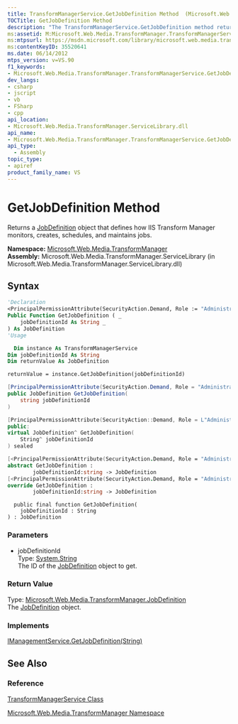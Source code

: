 ```yaml
---
title: TransformManagerService.GetJobDefinition Method  (Microsoft.Web.Media.TransformManager)
TOCTitle: GetJobDefinition Method
description: "The TransformManagerService.GetJobDefinition method returns a JobDefinition object that defines how IIS Transform Manager monitors, creates, schedules, and maintains jobs."
ms:assetid: M:Microsoft.Web.Media.TransformManager.TransformManagerService.GetJobDefinition(System.String)
ms:mtpsurl: https://msdn.microsoft.com/library/microsoft.web.media.transformmanager.transformmanagerservice.getjobdefinition(v=VS.90)
ms:contentKeyID: 35520641
ms.date: 06/14/2012
mtps_version: v=VS.90
f1_keywords:
- Microsoft.Web.Media.TransformManager.TransformManagerService.GetJobDefinition
dev_langs:
- csharp
- jscript
- vb
- FSharp
- cpp
api_location:
- Microsoft.Web.Media.TransformManager.ServiceLibrary.dll
api_name:
- Microsoft.Web.Media.TransformManager.TransformManagerService.GetJobDefinition
api_type:
  - Assembly
topic_type:
- apiref
product_family_name: VS
---
```


# GetJobDefinition Method

Returns a [JobDefinition](jobdefinition-class-microsoft-web-media-transformmanager.md) object that defines how IIS Transform Manager monitors, creates, schedules, and maintains jobs.

**Namespace:**  [Microsoft.Web.Media.TransformManager](microsoft-web-media-transformmanager-namespace.md)  
**Assembly:**  Microsoft.Web.Media.TransformManager.ServiceLibrary (in Microsoft.Web.Media.TransformManager.ServiceLibrary.dll)

## Syntax

```vb
'Declaration
<PrincipalPermissionAttribute(SecurityAction.Demand, Role := "Administrators")> _
Public Function GetJobDefinition ( _
    jobDefinitionId As String _
) As JobDefinition
'Usage

  Dim instance As TransformManagerService
Dim jobDefinitionId As String
Dim returnValue As JobDefinition

returnValue = instance.GetJobDefinition(jobDefinitionId)
```

```csharp
[PrincipalPermissionAttribute(SecurityAction.Demand, Role = "Administrators")]
public JobDefinition GetJobDefinition(
    string jobDefinitionId
)
```

```cpp
[PrincipalPermissionAttribute(SecurityAction::Demand, Role = L"Administrators")]
public:
virtual JobDefinition^ GetJobDefinition(
    String^ jobDefinitionId
) sealed
```

``` fsharp
[<PrincipalPermissionAttribute(SecurityAction.Demand, Role = "Administrators")>]
abstract GetJobDefinition : 
        jobDefinitionId:string -> JobDefinition 
[<PrincipalPermissionAttribute(SecurityAction.Demand, Role = "Administrators")>]
override GetJobDefinition : 
        jobDefinitionId:string -> JobDefinition 
```

```jscript
  public final function GetJobDefinition(
    jobDefinitionId : String
) : JobDefinition
```

### Parameters

  - jobDefinitionId  
    Type: [System.String](https://msdn.microsoft.com/library/s1wwdcbf)  
    The ID of the [JobDefinition](jobdefinition-class-microsoft-web-media-transformmanager.md) object to get.  

### Return Value

Type: [Microsoft.Web.Media.TransformManager.JobDefinition](jobdefinition-class-microsoft-web-media-transformmanager.md)  
The [JobDefinition](jobdefinition-class-microsoft-web-media-transformmanager.md) object.  

### Implements

[IManagementService.GetJobDefinition(String)](imanagementservice-getjobdefinition-method-microsoft-web-media-transformmanager.md)  

## See Also

### Reference

[TransformManagerService Class](transformmanagerservice-class-microsoft-web-media-transformmanager.md)

[Microsoft.Web.Media.TransformManager Namespace](microsoft-web-media-transformmanager-namespace.md)

